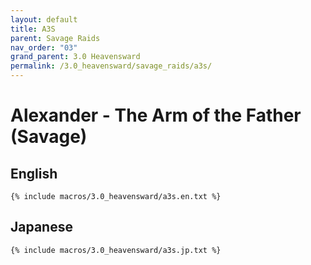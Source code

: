 ```yaml
---
layout: default
title: A3S
parent: Savage Raids
nav_order: "03"
grand_parent: 3.0 Heavensward
permalink: /3.0_heavensward/savage_raids/a3s/
---
```


# Alexander - The Arm of the Father (Savage)

## English
```
{% include macros/3.0_heavensward/a3s.en.txt %}
```

## Japanese
```
{% include macros/3.0_heavensward/a3s.jp.txt %}
```

<script data-goatcounter="https://tuufless.goatcounter.com/count"
        async src="//gc.zgo.at/count.js"></script>
